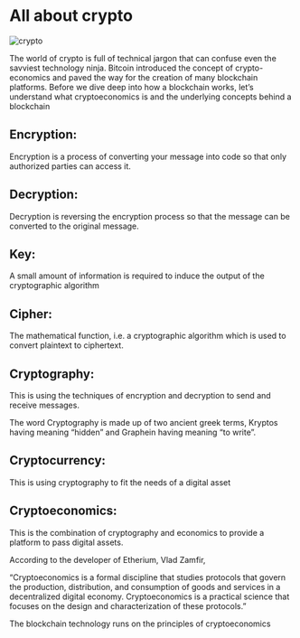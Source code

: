 # All about crypto
![crypto](/Users/musubimanagement/Desktop/Blockchain/crypto.jpg?raw=true "Title")

The world of crypto is full of technical jargon that can confuse even the savviest technology ninja. Bitcoin introduced the concept of crypto-economics and paved the way for the creation of many blockchain platforms. Before we dive deep into how a blockchain works, let’s understand what cryptoeconomics is and the underlying concepts behind a blockchain

## Encryption:
Encryption is a process of converting your message into code so that only authorized parties can access it. 
## Decryption:
Decryption is reversing the encryption process so that the message can be converted to the original message.
## Key:
A small amount of information is required to induce the output of the cryptographic algorithm
## Cipher: 
The mathematical function, i.e. a cryptographic algorithm which is used to convert plaintext to ciphertext.
## Cryptography:
This is using the techniques of encryption and decryption to send and receive messages.

The word Cryptography is made up of two ancient greek terms, Kryptos having meaning “hidden” and Graphein having meaning “to write”.
## Cryptocurrency:
This is using cryptography to fit the needs of a digital asset
## Cryptoeconomics: 
This is the combination of cryptography and economics to provide a platform to pass digital assets.

According to the developer of Etherium, Vlad Zamfir,

“Cryptoeconomics is a formal discipline that studies protocols that govern the production, distribution, and consumption of goods and services in a decentralized digital economy. Cryptoeconomics is a practical science that focuses on the design and characterization of these protocols.”

The blockchain technology runs on the principles of cryptoeconomics
